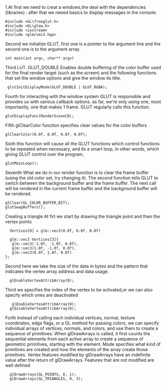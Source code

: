 1.At first we need to creat a windows,the deal with the dependencies (libraries) : after that we neeed basics to display messages in the console:

    #include <GL\freeglut.h>
    #include <GL\glew.h> 
    #include <iostream>
    #include <glm/vec3.hpp>
  
Second we initialize GLUT, first one is a pointer to the argument line and the second one is to the argument array.
  
    int main(int argc, char** argv)
  
Third LUT. GLUT_DOUBLE Enables double buffering of the color buffer used for the final render target (such as the screen) and the following functions that set the window options and give the window its title.
   
     glutInitDisplayMode(GLUT_DOUBLE | GLUT_RGBA);
  
Fourth for interacting with the window system GLUT is responsible and provides us with various callback options. as far, we're only using one, most importantly, one that makes 1 frame. GLUT regularly calls this function.
  
    glutDisplayFunc(RenderSceneCB);

 Fifth glClearColor function specifies clear values for the color buffers 
  
    glClearColor(0.0f, 0.0f, 0.8f, 0.0f);
  
 Sixth this function will cause all the GLUT functions which control functions to be repeated when necessary, and its a smart loop, in other words, which giving GLUT control over the program,
    
    glutMainLoop();
   
Seventh What we do in our render function is to clear the frame buffer (using the old color set, try changing it). The second function tells GLUT to switch between the background buffer and the frame buffer. The next call will be rendered in the current frame buffer and the background buffer will be rendered.  
  
    glClear(GL_COLOR_BUFFER_BIT);
    glutSwapBuffers();
  
  Creating a triangle
  At firt we start by drawing the triangle point and then the vertex points
  
      Vertices[0] = glm::vec3(0.0f, 0.0f, 0.0f)
  
      glm::vec3 Vertices[3]{
	   glm::vec3(-1.0f, -1.0f, 0.0f),
	   glm::vec3(1.0f, -1.0f, 0.0f),
	   glm::vec3(0.0f, 1.0f, 0.0f)
	};
  
 Second here we take the size of the data in bytes and the pattern that indicates the vertex array address and data usage.
  
      glEnableVertexAttribArray(0);
  
Third we specifies the index of the vertex to be activated,or we can also specify which ones are deactivated  
     
       glEnableVertexAttribArray(0);
      glDisableVertexAttribArray(0);
  
Forth instead of calling each individual vertices, normal, texture coordinates, edge flags, or a GL method for passing colors, we can specify individual arrays of vertices, normals, and colors, and use them to create a sequence of primitives. When glDrawArrays is called, it first counts the sequential elements from each active array to create a sequence of geometric primitives, starting with the element. Mode specifies what kind of primitives are created and how the elements of the array create those primitives. Vertex features modified by glDrawArrays have an indefinite value after the return of glDrawArrays. Features that are not modified are well defined  
  
      glDrawArrays(GL_POINTS, 0, 1);
      glDrawArrays(GL_TRIANGLES, 0, 3);
